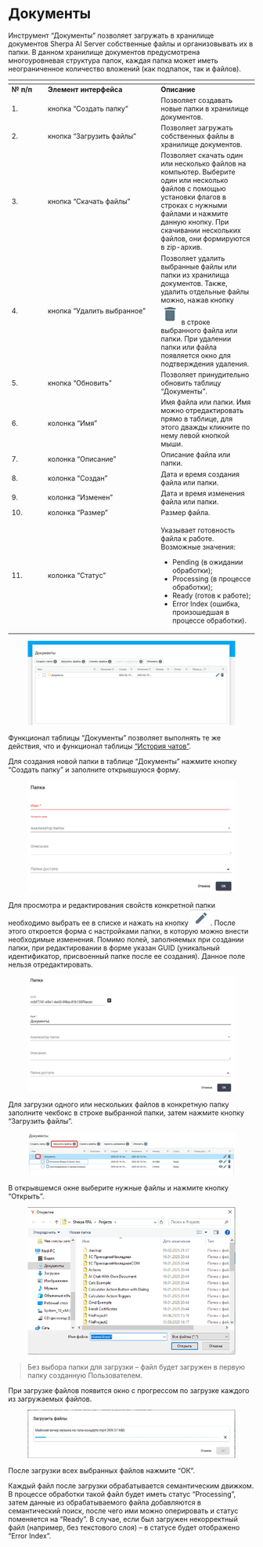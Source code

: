 # Документы

Инструмент “Документы” позволяет загружать в хранилище документов Sherpa AI Server собственные файлы и организовывать их в папки. В данном хранилище документов предусмотрена многоуровневая структура папок, каждая папка может иметь неограниченное количество вложений (как подпапок, так и файлов).

<table data-header-hidden><thead><tr><th width="60"></th><th width="217"></th><th></th></tr></thead><tbody><tr><td><strong>№ п/п</strong></td><td><strong>Элемент интерфейса</strong></td><td><strong>Описание</strong></td></tr><tr><td>1.</td><td>кнопка “Создать папку”</td><td>Позволяет создавать новые папки в хранилище документов. </td></tr><tr><td>2.</td><td>кнопка “Загрузить файлы”</td><td>Позволяет загружать собственных файлы в хранилище документов.</td></tr><tr><td>3.</td><td>кнопка “Скачать файлы”</td><td>Позволяет скачать один или несколько файлов на компьютер. Выберите один или несколько файлов с помощью установки флагов в строках с нужными файлами и нажмите данную кнопку. При скачивании нескольких файлов, они формируются в zip-архив.</td></tr><tr><td>4.</td><td>кнопка “Удалить выбранное”</td><td>Позволяет удалить выбранные файлы или папки из хранилища документов. Также, удалить отдельные файлы можно, нажав кнопку <img src="../../.gitbook/assets/изображение (300).png" alt=""> в строке выбранного файла или папки. При удалении папки или файла появляется окно для подтверждения удаления.</td></tr><tr><td>5.</td><td>кнопка “Обновить”</td><td>Позволяет принудительно обновить таблицу “Документы”.</td></tr><tr><td>6.</td><td>колонка “Имя”</td><td>Имя файла или папки. Имя можно отредактировать прямо в таблице, для этого дважды кликните по нему левой кнопкой мыши.</td></tr><tr><td>7.</td><td>колонка “Описание”</td><td>Описание файла или папки.</td></tr><tr><td>8.</td><td>колонка “Создан”</td><td>Дата и время создания файла или папки.</td></tr><tr><td>9.</td><td>колонка “Изменен”</td><td>Дата и время изменения файла или папки.</td></tr><tr><td>10.</td><td>колонка “Размер”</td><td>Размер файла.</td></tr><tr><td>11.</td><td>колонка “Статус”</td><td><p>Указывает готовность файла к работе. Возможные значения:</p><ul><li>Pending (в ожидании обработки);</li><li>Processing (в процессе обработки);</li><li>Ready (готов к работе);</li><li>Error Index (ошибка, произошедшая в процессе обработки).</li></ul></td></tr></tbody></table>

<figure><img src="../../.gitbook/assets/изображение (283).png" alt=""><figcaption></figcaption></figure>

Функционал таблицы “Документы” позволяет выполнять те же действия, что и функционал таблицы [“История чатов”](istoriya-chatov.md).

Для создания новой папки в таблице “Документы” нажмите кнопку “Создать папку” и заполните открывшуюся форму.

<figure><img src="../../.gitbook/assets/изображение (284).png" alt=""><figcaption></figcaption></figure>

Для просмотра и редактирования свойств конкретной папки необходимо выбрать ее в списке и нажать на кнопку ![](<../../.gitbook/assets/изображение (285).png>). После этого откроется форма с настройками папки, в которую можно внести необходимые изменения. Помимо полей, заполняемых при создании папки, при редактировании в форме указан GUID (уникальный идентификатор, присвоенный папке после ее создания). Данное поле нельзя отредактировать.

<figure><img src="../../.gitbook/assets/изображение (286).png" alt=""><figcaption></figcaption></figure>

Для загрузки одного или нескольких файлов в конкретную папку заполните чекбокс в строке выбранной папки, затем нажмите кнопку “Загрузить файлы”. &#x20;

<figure><img src="../../.gitbook/assets/изображение (287).png" alt=""><figcaption></figcaption></figure>

В открывшемся окне выберите нужные файлы и нажмите кнопку “Открыть”.

<figure><img src="../../.gitbook/assets/изображение (288).png" alt=""><figcaption></figcaption></figure>

> Без выбора папки для загрузки – файл будет загружен в первую папку созданную Пользователем.

При загрузке файлов появится окно с прогрессом по загрузке каждого из загружаемых файлов.&#x20;

<figure><img src="../../.gitbook/assets/изображение (290).png" alt=""><figcaption></figcaption></figure>

После загрузки всех выбранных файлов нажмите “ОК”.



Каждый файл после загрузки обрабатывается семантическим движком. В процессе обработки такой файл будет иметь статус “Processing”, затем данные из обрабатываемого файла добавляются в семантический поиск, после чего ими можно оперировать и статус поменяется на “Ready”. В случае, если был загружен некорректный файл (например, без текстового слоя) – в статусе будет отображено “Error Index”.
